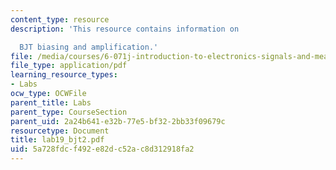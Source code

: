 ```yaml
---
content_type: resource
description: 'This resource contains information on

  BJT biasing and amplification.'
file: /media/courses/6-071j-introduction-to-electronics-signals-and-measurement-spring-2006/5a728fdcf492e82dc52ac8d312918fa2_lab19_bjt2.pdf
file_type: application/pdf
learning_resource_types:
- Labs
ocw_type: OCWFile
parent_title: Labs
parent_type: CourseSection
parent_uid: 2a24b641-e32b-77e5-bf32-2bb33f09679c
resourcetype: Document
title: lab19_bjt2.pdf
uid: 5a728fdc-f492-e82d-c52a-c8d312918fa2
---
```


